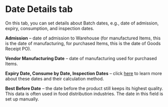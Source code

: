 # Date Details tab

On this tab, you can set details about Batch dates, e.g., date of admission, expiry, consumption, and inspection dates.

**Admission** – date of admission to Warehouse (for manufactured Items, this is the date of manufacturing, for purchased Items, this is the date of Goods Receipt PO).

**Vendor Manufacturing Date** – date of manufacturing used for purchased Items.

**Expiry Date, Consume by Date, Inspection Dates** – click [here](./../extended-batch-expiry-evaluation.md) to learn more about these dates and their calculation method.

**Best Before Date** – the date before the product still keeps its highest quality. This data is often used in food distribution industries. The date in this field is set up manually.
